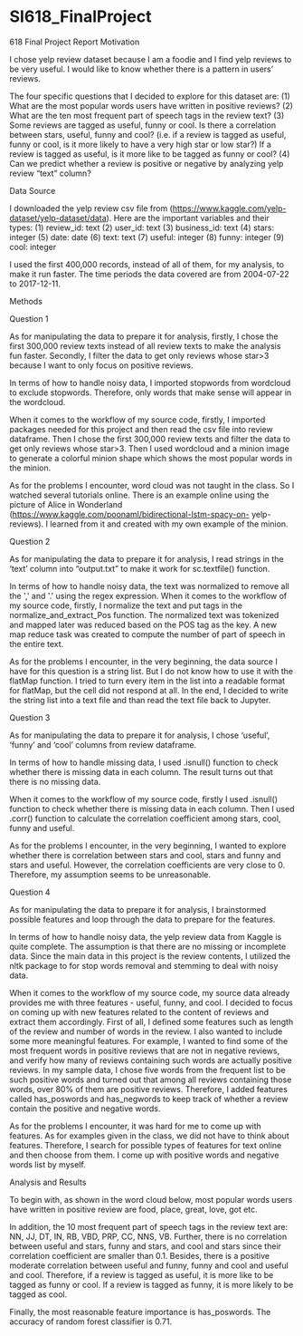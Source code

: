 # SI618_FinalProject

618 Final Project Report Motivation

I chose yelp review dataset because I am a foodie and I find yelp reviews to be very useful. I would like to know whether there is a pattern in users’ reviews.

The four specific questions that I decided to explore for this dataset are:
(1) What are the most popular words users have written in positive reviews? 
(2) What are the ten most frequent part of speech tags in the review text?
(3) Some reviews are tagged as useful, funny or cool. Is there a correlation
between stars, useful, funny and cool? (i.e. if a review is tagged as useful, funny or cool, is it more likely to have a very high star or low star?) If a review is tagged as useful, is it more like to be tagged as funny or cool?
(4) Can we predict whether a review is positive or negative by analyzing yelp review “text” column?

Data Source

I downloaded the yelp review csv file from (https://www.kaggle.com/yelp-dataset/yelp-dataset/data).
Here are the important variables and their types: 
(1) review_id: text
(2) user_id: text
(3) business_id: text
(4) stars: integer 
(5) date: date
(6) text: text
(7) useful: integer
(8) funny: integer
(9) cool: integer

I used the first 400,000 records, instead of all of them, for my analysis, to make it run faster. The time periods the data covered are from 2004-07-22 to 2017-12-11.

Methods

Question 1

As for manipulating the data to prepare it for analysis, firstly, I chose the first 300,000 review texts instead of all review texts to make the analysis fun faster. Secondly, I filter the data to get only reviews whose star>3 because I want to only focus on positive reviews.

In terms of how to handle noisy data, I imported stopwords from wordcloud to exclude stopwords. Therefore, only words that make sense will appear in the wordcloud.

When it comes to the workflow of my source code, firstly, I imported packages needed for this project and then read the csv file into review dataframe. Then I chose the first 300,000 review texts and filter the data to get only reviews whose star>3. Then I used wordcloud and a minion image to generate a colorful minion shape which shows the most popular words in the minion.

As for the problems I encounter, word cloud was not taught in the class. So I watched several tutorials online. There is an example online using the picture of Alice in Wonderland (https://www.kaggle.com/poonaml/bidirectional-lstm-spacy-on-
yelp-reviews). I learned from it and created with my own example of the minion.

Question 2

As for manipulating the data to prepare it for analysis, I read strings in the ‘text’ column into “output.txt” to make it work for sc.textfile() function.

In terms of how to handle noisy data, the text was normalized to remove all the ',' and '.' using the regex expression.
When it comes to the workflow of my source code, firstly, I normalize the text and put tags in the normalize_and_extract_Pos function. The normalized text was tokenized and mapped later was reduced based on the POS tag as the key. A new map reduce task was created to compute the number of part of speech in the entire text.

As for the problems I encounter, in the very beginning, the data source I have for this question is a string list. But I do not know how to use it with the flatMap function. I tried to turn every item in the list into a readable format for flatMap, but the cell did not respond at all. In the end, I decided to write the string list into a text file and than read the text file back to Jupyter.

Question 3

As for manipulating the data to prepare it for analysis, I chose ‘useful’, ‘funny’ and ‘cool’ columns from review dataframe.

In terms of how to handle missing data, I used .isnull() function to check whether there is missing data in each column. The result turns out that there is no missing data.

When it comes to the workflow of my source code, firstly I used .isnull() function to check whether there is missing data in each column. Then I used .corr() function to calculate the correlation coefficient among stars, cool, funny and useful.

As for the problems I encounter, in the very beginning, I wanted to explore whether there is correlation between stars and cool, stars and funny and stars and useful. However, the correlation coefficients are very close to 0. Therefore, my assumption seems to be unreasonable.

Question 4

As for manipulating the data to prepare it for analysis, I brainstormed possible features and loop through the data to prepare for the features.

In terms of how to handle noisy data, the yelp review data from Kaggle is quite complete. The assumption is that there are no missing or incomplete data. Since the main data in this project is the review contents, I utilized the nltk package to for stop words removal and stemming to deal with noisy data.

When it comes to the workflow of my source code, my source data already provides me with three features - useful, funny, and cool. I decided to focus on coming up with new features related to the content of reviews and extract them accordingly. First of all, I defined some features such as length of the review and number of words in the review. I also wanted to include some more meaningful features. For example, I wanted to find some of the most frequent words in positive reviews that are not in negative reviews, and verify how many of reviews containing such words are actually positive reviews. In my sample data, I chose five words from the frequent list to be such positive words and turned out that among all reviews containing those words, over 80% of them are positive reviews. Therefore, I added features called has_poswords and has_negwords to keep track of whether a review contain the positive and negative words.

As for the problems I encounter, it was hard for me to come up with features. As for examples given in the class, we did not have to think about features. Therefore, I search for possible types of features for text online and then choose from them. I come up with positive words and negative words list by myself.

Analysis and Results

To begin with, as shown in the word cloud below, most popular words users have written in positive review are food, place, great, love, got etc.

In addition, the 10 most frequent part of speech tags in the review text are: NN, JJ, DT, IN, RB, VBD, PRP, CC, NNS, VB.
Further, there is no correlation between useful and stars, funny and stars, and cool and stars since their correlation coefficient are smaller than 0.1. Besides, there is a positive moderate correlation between useful and funny, funny and cool and useful and cool. Therefore, if a review is tagged as useful, it is more like to be tagged as funny or cool. If a review is tagged as funny, it is more likely to be tagged as cool.
 
Finally, the most reasonable feature importance is has_poswords. The accuracy of random forest classifier is 0.71.
 
